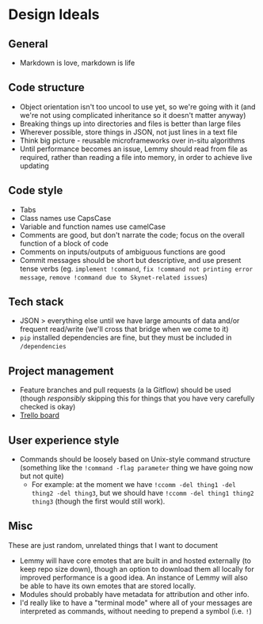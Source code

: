 # Design Ideals
## General
* Markdown is love, markdown is life

## Code structure
* Object orientation isn't too uncool to use yet, so we're going with it (and we're not using complicated inheritance so it doesn't matter anyway)
* Breaking things up into directories and files is better than large files
* Wherever possible, store things in JSON, not just lines in a text file
* Think big picture - reusable microframeworks over in-situ algorithms
* Until performance becomes an issue, Lemmy should read from file as required, rather than reading a file into memory, in order to achieve live updating

## Code style
* Tabs
* Class names use CapsCase
* Variable and function names use camelCase
* Comments are good, but don't narrate the code; focus on the overall function of a block of code
* Comments on inputs/outputs of ambiguous functions are good
* Commit messages should be short but descriptive, and use present tense verbs (eg. `implement !command`, `fix !command not printing error message`, `remove !command due to Skynet-related issues`)

## Tech stack
* JSON > everything else until we have large amounts of data and/or frequent read/write (we'll cross that bridge when we come to it)
* `pip` installed dependencies are fine, but they must be included in `/dependencies`

## Project management
* Feature branches and pull requests (a la Gitflow) should be used (though *responsibly* skipping this for things that you have very carefully checked is okay)
* [Trello board](https://trello.com/b/Nt0I1pZK/lemmy)

## User experience style
* Commands should be loosely based on Unix-style command structure (something like the `!command -flag parameter` thing we have going now but not quite)
	* For example: at the moment we have `!ccomm -del thing1 -del thing2 -del thing3`, but we should have `!ccomm -del thing1 thing2 thing3` (though the first would still work).

## Misc
These are just random, unrelated things that I want to document
* Lemmy will have core emotes that are built in and hosted externally (to keep repo size down), though an option to download them all locally for improved performance is a good idea. An instance of Lemmy will also be able to have its own emotes that are stored locally.
* Modules should probably have metadata for attribution and other info.
* I'd really like to have a "terminal mode" where all of your messages are interpreted as commands, without needing to prepend a symbol (i.e. `!`)

